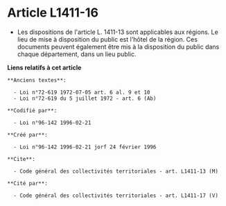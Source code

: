 # Article L1411-16

- Les dispositions de l'article L. 1411-13 sont applicables aux régions. Le lieu de mise à disposition du public est l'hôtel
de la région. Ces documents peuvent également être mis à la disposition du public dans chaque département, dans un lieu
public.

**Liens relatifs à cet article**

	**Anciens textes**:

	  - Loi n°72-619 1972-07-05 art. 6 al. 9 et 10
	  - Loi n°72-619 du 5 juillet 1972 - art. 6 (Ab)

	**Codifié par**:

	  - Loi n°96-142 1996-02-21

	**Créé par**:

	  - Loi n°96-142 1996-02-21 jorf 24 février 1996

	**Cite**:

	  - Code général des collectivités territoriales - art. L1411-13 (M)

	**Cité par**:

	  - Code général des collectivités territoriales - art. L1411-17 (V)
